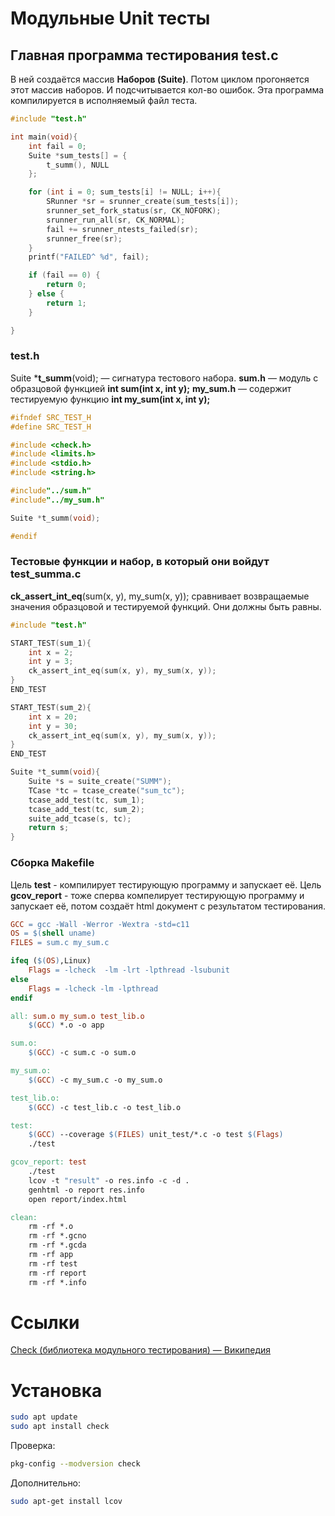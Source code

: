 # Модульные Unit тесты

## Главная программа тестирования test.c

В ней создаётся массив **Наборов (Suite)**. Потом циклом прогоняется этот массив наборов. И подсчитывается кол-во ошибок. Эта программа компилируется в исполняемый файл теста.

```c
#include "test.h"

int main(void){
    int fail = 0;
    Suite *sum_tests[] = {
        t_summ(), NULL
    };

    for (int i = 0; sum_tests[i] != NULL; i++){
        SRunner *sr = srunner_create(sum_tests[i]);
        srunner_set_fork_status(sr, CK_NOFORK);
        srunner_run_all(sr, CK_NORMAL);
        fail += srunner_ntests_failed(sr);
        srunner_free(sr);
    }
    printf("FAILED^ %d", fail);

    if (fail == 0) {
        return 0;
    } else {
        return 1;
    }

}
```

### test.h

Suite ***t_summ**(void); — сигнатура тестового набора.
**sum.h** — модуль с образцовой функцией **int sum(int x, int y);**
**my_sum.h** — содержит тестируемую функцию **int my_sum(int x, int y);**

```c
#ifndef SRC_TEST_H
#define SRC_TEST_H

#include <check.h>
#include <limits.h>
#include <stdio.h>
#include <string.h>

#include"../sum.h"
#include"../my_sum.h"

Suite *t_summ(void);

#endif
```

### Тестовые функции и набор, в который они войдут test_summa.c

**ck_assert_int_eq**(sum(x, y), my_sum(x, y)); сравнивает возвращаемые значения образцовой и тестируемой функций. Они должны быть равны.

```c
#include "test.h"

START_TEST(sum_1){
    int x = 2;
    int y = 3;
    ck_assert_int_eq(sum(x, y), my_sum(x, y));
}
END_TEST

START_TEST(sum_2){
    int x = 20;
    int y = 30;
    ck_assert_int_eq(sum(x, y), my_sum(x, y));
}
END_TEST

Suite *t_summ(void){
    Suite *s = suite_create("SUMM");
    TCase *tc = tcase_create("sum_tc");
    tcase_add_test(tc, sum_1);
    tcase_add_test(tc, sum_2);
    suite_add_tcase(s, tc);
    return s;
}
```

### Сборка Makefile

Цель **test** - компилирует тестирующую программу и запускает её.
Цель **gcov_report** - тоже сперва компелирует тестирующую программу и запускает её, потом создаёт html документ с результатом тестирования.

```makefile
GCC = gcc -Wall -Werror -Wextra -std=c11
OS = $(shell uname)
FILES = sum.c my_sum.c

ifeq ($(OS),Linux)
    Flags = -lcheck  -lm -lrt -lpthread -lsubunit
else
    Flags = -lcheck -lm -lpthread
endif

all: sum.o my_sum.o test_lib.o
    $(GCC) *.o -o app

sum.o:
    $(GCC) -c sum.c -o sum.o

my_sum.o:
    $(GCC) -c my_sum.c -o my_sum.o

test_lib.o:
    $(GCC) -c test_lib.c -o test_lib.o

test:
    $(GCC) --coverage $(FILES) unit_test/*.c -o test $(Flags)
    ./test

gcov_report: test
    ./test
    lcov -t "result" -o res.info -c -d .
    genhtml -o report res.info
    open report/index.html

clean:
    rm -rf *.o
    rm -rf *.gcno
    rm -rf *.gcda
    rm -rf app
    rm -rf test
    rm -rf report
    rm -rf *.info
```

# Ссылки

[Check (библиотека модульного тестирования) — Википедия](https://ru.wikipedia.org/wiki/Check_(%D0%B1%D0%B8%D0%B1%D0%BB%D0%B8%D0%BE%D1%82%D0%B5%D0%BA%D0%B0_%D0%BC%D0%BE%D0%B4%D1%83%D0%BB%D1%8C%D0%BD%D0%BE%D0%B3%D0%BE_%D1%82%D0%B5%D1%81%D1%82%D0%B8%D1%80%D0%BE%D0%B2%D0%B0%D0%BD%D0%B8%D1%8F))

# Установка

```bash
sudo apt update
sudo apt install check
```

Проверка:

```bash
pkg-config --modversion check
```

Дополнительно:

```bash
sudo apt-get install lcov
```



